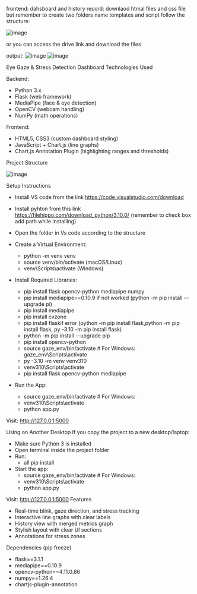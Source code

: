 frontend:
dahsboard and history record:
downlaod htmal files and css file but remember to create two folders name templates and script follow the structure:


![image](https://github.com/user-attachments/assets/be1fe256-74be-463f-a47c-42bb9b5f9f50)












or you can access the drive link and download the files 

output:
![image](https://github.com/user-attachments/assets/2a6af56b-5dde-447e-8135-0652ea6e48d3)
![image](https://github.com/user-attachments/assets/6ed60900-ad09-4eff-b2a6-cfc16a4e04ed)





Eye Gaze & Stress Detection Dashboard
Technologies Used

Backend:
- Python 3.x
- Flask (web framework)
- MediaPipe (face & eye detection)
- OpenCV (webcam handling)
- NumPy (math operations)

Frontend:
- HTML5, CSS3 (custom dashboard styling)
- JavaScript + Chart.js (line graphs)
- Chart.js Annotation Plugin (highlighting ranges and thresholds)

Project Structure

![image](https://github.com/user-attachments/assets/e6228ff4-ae81-474e-8db9-2b6fc3f8a306)








Setup Instructions
- Install VS code from the link 
https://code.visualstudio.com/download 
- Install pyhton from this link 
https://filehippo.com/download_python/3.10.0/ (remember to check box add path while installing)
- Open the folder in Vs code according to the structure
- Create a Virtual Environment:
   - python -m venv venv
   - source venv/bin/activate  (macOS/Linux)
   - venv\Scripts\activate   (Windows)

- Install Required Libraries:
   - pip install flask opencv-python mediapipe numpy
   - pip install mediapipe==0.10.9 if not worked (python -m pip install --upgrade pi)
   - pip install mediapipe
   - pip install cvzone
   - pip install flaskif error (python -m pip install flask,python -m pip install flask, py -3.10 -m pip install flask)
   - python -m pip install --upgrade pip
   - pip install opencv-python
   - source gaze_env/bin/activate  # For Windows: gaze_env\Scripts\activate
   - py -3.10 -m venv venv310
   - venv310\Scripts\activate
   - pip install flask opencv-python mediapipe

- Run the App:
   - source gaze_env/bin/activate  # For Windows:
   - venv310\Scripts\activate
   - python app.py

Visit: http://127.0.0.1:5000

Using on Another Desktop
If you copy the project to a new desktop/laptop:

- Make sure Python 3 is installed
- Open terminal inside the project folder
- Run:
   - all pip install
- Start the app:
   - source gaze_env/bin/activate  # For Windows:
   - venv310\Scripts\activate
   - python app.py

Visit: http://127.0.0.1:5000
 Features

- Real-time blink, gaze direction, and stress tracking
- Interactive line graphs with clear labels
- History view with merged metrics graph
- Stylish layout with clear UI sections
- Annotations for stress zones

Dependencies (pip freeze)

- flask==3.1.1
- mediapipe==0.10.9
- opencv-python==4.11.0.86
- numpy==1.26.4
- chartjs-plugin-annotation
